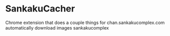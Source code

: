 # SankakuCacher
Chrome extension that does a couple things for chan.sankakucomplex.com
automatically download images sankakucomplex
